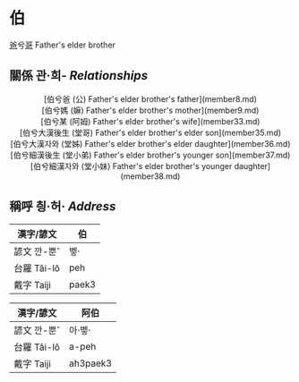 # 伯
[爸](member1.md)兮[哥](member2.md)
Father's elder brother

## 關係 관·희- _Relationships_

<center>[伯兮爸 (公) Father's elder brother's father](member8.md)</center>

<center>[伯兮媽 (嫲) Father's elder brother's mother](member9.md)</center>

<center>[伯兮某 (阿姆) Father's elder brother's wife](member33.md)</center>

<center>[伯兮大漢後生 (堂哥) Father's elder brother's elder son](member35.md)</center>

<center>[伯兮大漢자와 (堂姊) Father's elder brother's elder daughter](member36.md)</center>

<center>[伯兮細漢後生 (堂小弟) Father's elder brother's younger son](member37.md)</center>

<center>[伯兮細漢자와 (堂小妹) Father's elder brother's younger daughter](member38.md)</center>



## 稱呼 칑·허· _Address_

漢字/諺文 | 伯
--- | ---
諺文 깐-뿐ˆ | 벻·
台羅 Tâi-lô | peh
戴字 Taiji | paek3


漢字/諺文 | 阿伯
--- | ---
諺文 깐-뿐ˆ | 아·벻·
台羅 Tâi-lô | a-peh
戴字 Taiji | ah3paek3


